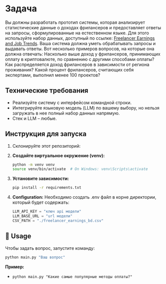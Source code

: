 #  Задача

Вы должны разработать прототип системы, которая анализирует статистические данные о доходах фрилансеров и предоставляет ответы на запросы, сформулированные на естественном языке. Для этого используйте набор данных, доступный по ссылке: [Freelancer Earnings and Job Trends](https://www.kaggle.com/datasets/shohinurpervezshohan/freelancer-earnings-and-job-trends/data).
Ваша система должна уметь обрабатывать запросы и выдавать ответы. Вот несколько примеров вопросов, на которые она должна отвечать:
Насколько выше доход у фрилансеров, принимающих оплату в криптовалюте, по сравнению с другими способами оплаты?
Как распределяется доход фрилансеров в зависимости от региона проживания?
Какой процент фрилансеров, считающих себя экспертами, выполнил менее 100 проектов?


## Технические требования

- Реализуйте систему с интерфейсом командной строки.
- Интегрируйте языковую модель (LLM) по вашему выбору, но нельзя загружать в нее полный набор данных напрямую.
- Стек и LLM – любые.



## Инструкция для запуска

1.  Склонируйте этот репозиторий:

2.  **Создайте виртуальное окружение (venv):**
    ```bash
    python -m venv venv
    source venv/bin/activate  # On Windows: venv\Scripts\activate
    ```

3.  **Установите зависимости:**

    ```bash
    pip install -r requirements.txt
    ```

4.  **Configuration:**
    Необходимо создать .env файл в корне директории, который будет содержать:
    ```python
    LLM_API_KEY = "ключ api модели"
    LLM_BASE_URL = "url модели"
    CSV_PATH = "./freelancer_earnings_bd.csv"
    ```


## 🚀 Usage

Чтобы задать вопрос, запустите команду:

```bash
python main.py "Ваш вопрос"
```

**Пример:**

*   `python main.py "Какие самые популярные методы оплаты?"`